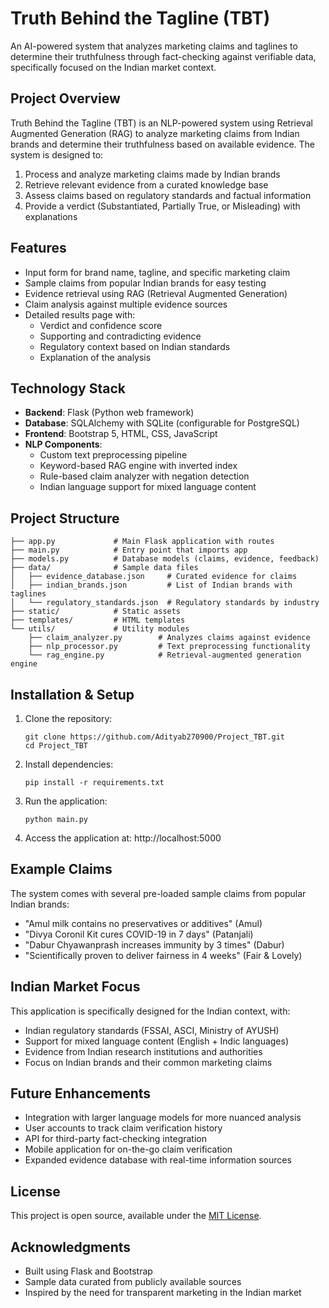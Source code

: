 # Truth Behind the Tagline (TBT)

An AI-powered system that analyzes marketing claims and taglines to determine their truthfulness through fact-checking against verifiable data, specifically focused on the Indian market context.

## Project Overview

Truth Behind the Tagline (TBT) is an NLP-powered system using Retrieval Augmented Generation (RAG) to analyze marketing claims from Indian brands and determine their truthfulness based on available evidence. The system is designed to:

1. Process and analyze marketing claims made by Indian brands
2. Retrieve relevant evidence from a curated knowledge base
3. Assess claims based on regulatory standards and factual information
4. Provide a verdict (Substantiated, Partially True, or Misleading) with explanations

## Features

- Input form for brand name, tagline, and specific marketing claim
- Sample claims from popular Indian brands for easy testing
- Evidence retrieval using RAG (Retrieval Augmented Generation)
- Claim analysis against multiple evidence sources
- Detailed results page with:
  - Verdict and confidence score
  - Supporting and contradicting evidence
  - Regulatory context based on Indian standards
  - Explanation of the analysis

## Technology Stack

- **Backend**: Flask (Python web framework)
- **Database**: SQLAlchemy with SQLite (configurable for PostgreSQL)
- **Frontend**: Bootstrap 5, HTML, CSS, JavaScript
- **NLP Components**:
  - Custom text preprocessing pipeline
  - Keyword-based RAG engine with inverted index
  - Rule-based claim analyzer with negation detection
  - Indian language support for mixed language content

## Project Structure

```
├── app.py             # Main Flask application with routes
├── main.py            # Entry point that imports app
├── models.py          # Database models (claims, evidence, feedback)
├── data/              # Sample data files
│   ├── evidence_database.json     # Curated evidence for claims
│   ├── indian_brands.json         # List of Indian brands with taglines
│   └── regulatory_standards.json  # Regulatory standards by industry
├── static/            # Static assets
├── templates/         # HTML templates
└── utils/             # Utility modules
    ├── claim_analyzer.py        # Analyzes claims against evidence
    ├── nlp_processor.py         # Text preprocessing functionality
    └── rag_engine.py            # Retrieval-augmented generation engine
```

## Installation & Setup

1. Clone the repository:
   ```
   git clone https://github.com/Adityab270900/Project_TBT.git
   cd Project_TBT
   ```

2. Install dependencies:
   ```
   pip install -r requirements.txt
   ```

3. Run the application:
   ```
   python main.py
   ```

4. Access the application at: http://localhost:5000

## Example Claims

The system comes with several pre-loaded sample claims from popular Indian brands:

- "Amul milk contains no preservatives or additives" (Amul)
- "Divya Coronil Kit cures COVID-19 in 7 days" (Patanjali)
- "Dabur Chyawanprash increases immunity by 3 times" (Dabur)
- "Scientifically proven to deliver fairness in 4 weeks" (Fair & Lovely)

## Indian Market Focus

This application is specifically designed for the Indian context, with:

- Indian regulatory standards (FSSAI, ASCI, Ministry of AYUSH)
- Support for mixed language content (English + Indic languages)
- Evidence from Indian research institutions and authorities
- Focus on Indian brands and their common marketing claims

## Future Enhancements

- Integration with larger language models for more nuanced analysis
- User accounts to track claim verification history
- API for third-party fact-checking integration
- Mobile application for on-the-go claim verification
- Expanded evidence database with real-time information sources

## License

This project is open source, available under the [MIT License](LICENSE).

## Acknowledgments

- Built using Flask and Bootstrap
- Sample data curated from publicly available sources
- Inspired by the need for transparent marketing in the Indian market

